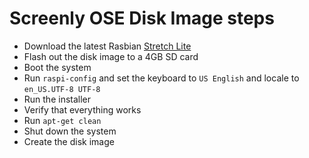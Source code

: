 # Screenly OSE Disk Image steps

 * Download the latest Rasbian [Stretch Lite](https://www.raspberrypi.org/downloads/raspbian/)
 * Flash out the disk image to a 4GB SD card
 * Boot the system
  * Run `raspi-config` and set the keyboard to `US English` and locale to `en_US.UTF-8 UTF-8`
  * Run the installer
  * Verify that everything works
  * Run `apt-get clean`
  * Shut down the system
 * Create the disk image
